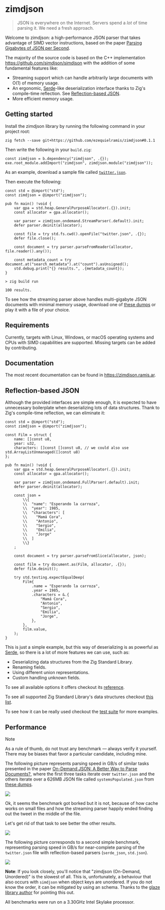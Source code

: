 # zimdjson

> JSON is everywhere on the Internet. Servers spend a _lot_ of time parsing it. We need a fresh approach.

Welcome to zimdjson: a high-performance JSON parser that takes advantage of SIMD vector instructions, based on the paper [Parsing Gigabytes of JSON per Second](https://arxiv.org/abs/1902.08318).

The majority of the source code is based on the C++ implementation https://github.com/simdjson/simdjson with the addition of some fundamental features like:

- Streaming support which can handle arbitrarily large documents with O(1) of memory usage.
- An ergonomic, [Serde](https://serde.rs)-like deserialization interface thanks to Zig's compile-time reflection. See [Reflection-based JSON](#reflection-based-json).
- More efficient memory usage.

## Getting started

Install the zimdjson library by running the following command in your project root:

```
zig fetch --save git+https://github.com/ezequielramis/zimdjson#0.1.1
```

Then write the following in your `build.zig`:

```zig
const zimdjson = b.dependency("zimdjson", .{});
exe.root_module.addImport("zimdjson", zimdjson.module("zimdjson"));
```

As an example, download a sample file called [`twitter.json`](https://github.com/simdjson/simdjson-data/blob/master/jsonexamples/twitter.json).

Then execute the following:

```zig
const std = @import("std");
const zimdjson = @import("zimdjson");

pub fn main() !void {
    var gpa = std.heap.GeneralPurposeAllocator(.{}).init;
    const allocator = gpa.allocator();

    var parser = zimdjson.ondemand.StreamParser(.default).init;
    defer parser.deinit(allocator);

    const file = try std.fs.cwd().openFile("twitter.json", .{});
    defer file.close();

    const document = try parser.parseFromReader(allocator, file.reader().any());

    const metadata_count = try document.at("search_metadata").at("count").asUnsigned();
    std.debug.print("{} results.", .{metadata_count});
}
```

```
> zig build run

100 results.
```

To see how the streaming parser above handles multi-gigabyte JSON documents with minimal memory usage, download one of [these dumps](https://www.edsm.net/en/nightly-dumps) or play it with a file of your choice.

## Requirements

Currently, targets with Linux, Windows, or macOS operating systems and CPUs with SIMD capabilities are supported. Missing targets can be added by contributing.

## Documentation

The most recent documentation can be found in https://zimdjson.ramis.ar.

## Reflection-based JSON

Although the provided interfaces are simple enough, it is expected to have unnecessary boilerplate when deserializing lots of data structures. Thank to Zig's compile-time reflection, we can eliminate it:

```zig
const std = @import("std");
const zimdjson = @import("zimdjson");

const Film = struct {
    name: []const u8,
    year: u32,
    characters: []const []const u8, // we could also use std.ArrayListUnmanaged([]const u8)
};

pub fn main() !void {
    var gpa = std.heap.GeneralPurposeAllocator(.{}).init;
    const allocator = gpa.allocator();

    var parser = zimdjson.ondemand.FullParser(.default).init;
    defer parser.deinit(allocator);

    const json =
        \\{
        \\  "name": "Esperando la carroza",
        \\  "year": 1985,
        \\  "characters": [
        \\    "Mamá Cora",
        \\    "Antonio",
        \\    "Sergio",
        \\    "Emilia",
        \\    "Jorge"
        \\  ]
        \\}
    ;

    const document = try parser.parseFromSlice(allocator, json);

    const film = try document.as(Film, allocator, .{});
    defer film.deinit();

    try std.testing.expectEqualDeep(
        Film{
            .name = "Esperando la carroza",
            .year = 1985,
            .characters = &.{
                "Mamá Cora",
                "Antonio",
                "Sergio",
                "Emilia",
                "Jorge",
            },
        },
        film.value,
    );
}
```

This is just a simple example, but this way of deserializing is as powerful as [Serde](https://serde.rs), so there is a lot of more features we can use, such as:

- Deserializing data structures from the Zig Standard Library.
- Renaming fields.
- Using different union representations.
- Custom handling unknown fields.

To see all available options it offers checkout its [reference](https://zimdjson.ramis.ar/#zimdjson.ondemand.Parser.schema).

To see all supported Zig Standard Library's data structures checkout [this list](https://zimdjson.ramis.ar/#zimdjson.ondemand.Parser.schema.std).

To see how it can be really used checkout the [test suite](https://github.com/ezequielramis/zimdjson/blob/main/tests/schema.zig) for more examples.

## Performance

> [!NOTE]
> As a rule of thumb, do not trust any benchmark — always verify it yourself. There may be biases that favor a particular candidate, including mine.

The following picture represents parsing speed in GB/s of similar tasks presented in the paper [On-Demand JSON: A Better Way to Parse
Documents?](https://arxiv.org/pdf/2312.17149), where the first three tasks iterate over `twitter.json` and the others iterate over a 626MB JSON file called `systemsPopulated.json` from [these dumps](https://www.edsm.net/en/nightly-dumps).

![](./docs/assets/bench_ondemand_find_tweet.png)

Ok, it seems the benchmark got borked but it is not, because of how cache works on small files and how the streaming parser happily ended finding out the tweet in the middle of the file.

Let's get rid of that task to see better the other results.

![](./docs/assets/bench_ondemand.png)

The following picture corresponds to a second simple benchmark, representing parsing speed in GB/s for near-complete parsing of the `twitter.json` file with reflection-based parsers (`serde_json`, `std.json`).

![](./docs/assets/bench_schema.png)

**Note**: If you look closely, you'll notice that "zimdjson (On-Demand, Unordered)" is the slowest of all. This is, unfortunately, a behaviour that also occurs with `simdjson` when object keys are unordered. If you do not know the order, it can be mitigated by using an schema. Thanks to the [glaze library author](https://github.com/stephenberry/glaze) for pointing this out.

All benchmarks were run on a 3.30GHz Intel Skylake processor.
